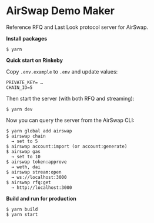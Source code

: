 # AirSwap Demo Maker

Reference RFQ and Last Look protocol server for AirSwap.

**Install packages**

```
$ yarn
```

**Quick start on Rinkeby**

Copy `.env.example` to `.env` and update values:

```
PRIVATE_KEY= …
CHAIN_ID=5
```

Then start the server (with both RFQ and streaming):

```
$ yarn dev
```

Now you can query the server from the AirSwap CLI:

```
$ yarn global add airswap
$ airswap chain
  → set to 5
$ airswap account:import (or account:generate)
$ airswap gas
  → set to 10
$ airswap token:approve
  → weth, dai
$ airswap stream:open
  → ws://localhost:3000
$ airswap rfq:get
  → http://localhost:3000
```

**Build and run for production**

```
$ yarn build
$ yarn start
```
